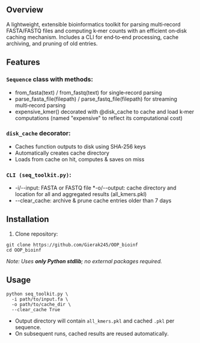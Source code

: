## Overview

A lightweight, extensible bioinformatics toolkit for parsing multi‑record FASTA/FASTQ files and computing k‑mer counts with an efficient on‑disk caching mechanism. Includes a CLI for end‑to‑end processing,
cache archiving, and pruning of old entries.

## Features

### `Sequence` **class** with methods:

* from_fasta(text) / from_fastq(text) for single‑record parsing
* parse_fasta_file(filepath) / parse_fastq_file(filepath) for streaming multi‑record parsing
* expensive_kmer() decorated with @disk_cache to cache and load k‑mer computations (named "expensive" to reflect its computational cost)

### `disk_cache` decorator:

* Caches function outputs to disk using SHA‑256 keys
* Automatically creates cache directory
* Loads from cache on hit, computes & saves on miss

### `CLI (seq_toolkit.py)`:
* -i/--input: FASTA or FASTQ file
*-o/--output: cache directory and location for all and aggregated results (all_kmers.pkl)
* --clear_cache: archive & prune cache entries older than 7 days

## Installation

1. Clone repository:
```
git clone https://github.com/Gierak245/OOP_bioinf
cd OOP_bioinf
```
*Note: Uses **only Python stdlib**; no external packages required.*
## Usage

```
python seq_toolkit.py \
  -i path/to/input.fa \
  -o path/to/cache_dir \
  --clear_cache True
```
- Output directory will contain `all_kmers.pkl` and cached `.pkl` per sequence.
- On subsequent runs, cached results are reused automatically.
